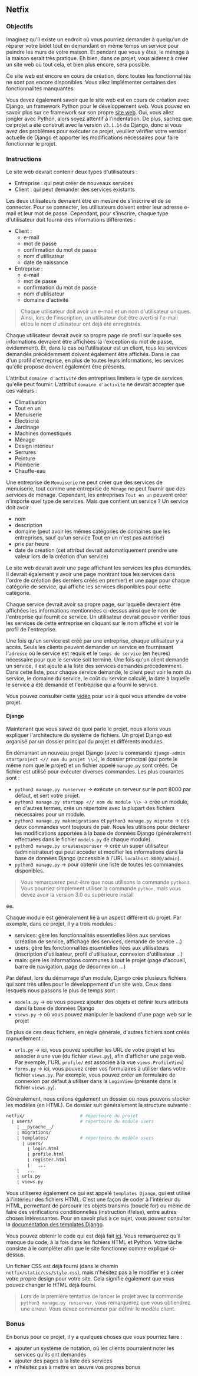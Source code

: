 ## Netfix

### Objectifs

Imaginez qu'il existe un endroit où vous pourriez demander à quelqu'un de réparer votre bidet tout en demandant en même temps un service pour peindre les murs de votre maison. Et pendant que vous y êtes, le ménage à la maison serait très pratique. Eh bien, dans ce projet, vous aiderez à créer un site web où tout cela, et bien plus encore, sera possible.

Ce site web est encore en cours de création, donc toutes les fonctionnalités ne sont pas encore disponibles. Vous allez implémenter certaines des fonctionnalités manquantes.

Vous devez également savoir que le site web est en cours de création avec Django, un framework Python pour le développement web. Vous pouvez en savoir plus sur ce framework sur son propre [site web](https://www.djangoproject.com/). Oui, vous allez jongler avec Python, alors soyez attentif à l'indentation. De plus, sachez que ce projet a été construit avec la version `v3.1.14` de Django, donc si vous avez des problèmes pour exécuter ce projet, veuillez vérifier votre version actuelle de Django et apporter les modifications nécessaires pour faire fonctionner le projet.

### Instructions

Le site web devrait contenir deux types d'utilisateurs :

- Entreprise : qui peut créer de nouveaux services
- Client : qui peut demander des services existants

Les deux utilisateurs devraient être en mesure de s'inscrire et de se connecter. Pour se connecter, les utilisateurs doivent entrer leur adresse e-mail et leur mot de passe. Cependant, pour s'inscrire, chaque type d'utilisateur doit fournir des informations différentes :

- Client :
    - e-mail
    - mot de passe
    - confirmation du mot de passe
    - nom d'utilisateur
    - date de naissance
- Entreprise :
    - e-mail
    - mot de passe
    - confirmation du mot de passe
    - nom d'utilisateur
    - domaine d'activité

> Chaque utilisateur doit avoir un e-mail et un nom d'utilisateur uniques. Ainsi, lors de l'inscription, un utilisateur doit être averti si l'e-mail et/ou le nom d'utilisateur ont déjà été enregistrés.

Chaque utilisateur devrait avoir sa propre page de profil sur laquelle ses informations devraient être affichées (à l'exception du mot de passe, évidemment). Et, dans le cas où l'utilisateur est un client, tous les services demandés précédemment doivent également être affichés. Dans le cas d'un profil d'entreprise, en plus de toutes leurs informations, les services qu'elle propose doivent également être présents.

L'attribut `domaine d'activité` des entreprises limitera le type de services qu'elle peut fournir. L'attribut `domaine d'activité` ne devrait accepter que ces valeurs :

- Climatisation
- Tout en un
- Menuiserie
- Électricité
- Jardinage
- Machines domestiques
- Ménage
- Design intérieur
- Serrures
- Peinture
- Plomberie
- Chauffe-eau

Une entreprise de `Menuiserie` ne peut créer que des services de menuiserie, tout comme une entreprise de `Ménage` ne peut fournir que des services de ménage. Cependant, les entreprises `Tout en un` peuvent créer n'importe quel type de services. Mais que contient un service ? Un service doit avoir :

- nom
- description
- domaine (peut avoir les mêmes catégories de domaines que les entreprises, sauf qu'un service Tout en un n'est pas autorisé)
- prix par heure
- date de création (cet attribut devrait automatiquement prendre une valeur lors de la création d'un service)

Le site web devrait avoir une page affichant les services les plus demandés. Il devrait également y avoir une page montrant tous les services dans l'ordre de création (les derniers créés en premier) et une page pour chaque catégorie de service, qui affiche les services disponibles pour cette catégorie.

Chaque service devrait avoir sa propre page, sur laquelle devraient être affichées les informations mentionnées ci-dessus ainsi que le nom de l'entreprise qui fournit ce service. Un utilisateur devrait pouvoir vérifier tous les services de cette entreprise en cliquant sur le nom affiché et voir le profil de l'entreprise.

Une fois qu'un service est créé par une entreprise, chaque utilisateur y a accès. Seuls les clients peuvent demander un service en fournissant l'`adresse` où le service est requis et le `temps de service` (en heures) nécessaire pour que le service soit terminé. Une fois qu'un client demande un service, il est ajouté à la liste des services demandés précédemment. Dans cette liste, pour chaque service demandé, le client peut voir le nom du service, le domaine du service, le coût du service calculé, la date à laquelle le service a été demandé et l'entreprise qui a fourni le service.

Vous pouvez consulter cette [vidéo](https://youtu.be/GyRo3CUWQzE) pour voir à quoi vous attendre de votre projet.

#### Django

Maintenant que vous savez de quoi parle le projet, nous allons vous expliquer l'architecture du système de fichiers. Un projet Django est organisé par un dossier principal du projet et différents modules.

En démarrant un nouveau projet Django (avec la commande `django-admin startproject <// nom du projet \\>`), le dossier principal (qui porte le même nom que le projet) et un fichier appelé `manage.py` sont créés. Ce fichier est utilisé pour exécuter diverses commandes. Les plus courantes sont :

- `python3 manage.py runserver` -> exécute un serveur sur le port 8000 par défaut, et sert votre projet.
- `python3 manage.py startapp <// nom du module \\>` -> crée un module, en d'autres termes, crée un répertoire avec la plupart des fichiers nécessaires pour un module.
- `python3 manage.py makemigrations` et `python3 manage.py migrate` -> ces deux commandes vont toujours de pair. Nous les utilisons pour déclarer les modifications apportées à la base de données Django (généralement effectuées dans le fichier `models.py` de chaque module).
- `python3 manage.py createsuperuser` -> crée un super utilisateur (administrateur) qui peut accéder et modifier les informations dans la base de données Django (accessible à l'URL `localhost:8000/admin`).
- `python3 manage.py` -> pour obtenir une liste de toutes les commandes disponibles.

> Vous remarquerez peut-être que nous utilisons la commande `python3`. Vous pourriez simplement utiliser la commande `python`, mais vous devez avoir la version 3.0 ou supérieure install

ée.

Chaque module est généralement lié à un aspect différent du projet. Par exemple, dans ce projet, il y a trois modules :

- services: gère les fonctionnalités essentielles liées aux services (création de service, affichage des services, demande de service ...)
- users: gère les fonctionnalités essentielles liées aux utilisateurs (inscription d'utilisateur, profil d'utilisateur, connexion d'utilisateur ...)
- main: gère les informations communes à tout le projet (page d'accueil, barre de navigation, page de déconnexion ...)

Par défaut, lors du démarrage d'un module, Django crée plusieurs fichiers qui sont très utiles pour le développement d'un site web. Ceux dans lesquels nous passons le plus de temps sont :

- `models.py` -> où vous pouvez ajouter des objets et définir leurs attributs dans la base de données Django
- `views.py` -> où vous pouvez manipuler le backend d'une page web sur le projet

En plus de ces deux fichiers, en règle générale, d'autres fichiers sont créés manuellement :

- `urls.py` -> ici, vous pouvez spécifier les URL de votre projet et les associer à une vue (du fichier `views.py`), afin d'afficher une page web. Par exemple, l'URL `profile/` est associée à la vue `views.ProfileView`)
- `forms.py` -> ici, vous pouvez créer vos formulaires à utiliser dans votre fichier `views.py`. Par exemple, vous pouvez créer un formulaire de connexion par défaut à utiliser dans la `LoginView` (présente dans le fichier `views.py`).

Généralement, nous créons également un dossier où nous pouvons stocker les modèles (en HTML). Ce dossier suit généralement la structure suivante :

```sh
netfix/                     # répertoire du projet
  ⌊ users/                  # répertoire du module users
    ⌊ __pycache__/
    ⌊ migrations/
    ⌊ templates/            # répertoire du modèle users
      ⌊ users/
        ⌊ login.html
        ⌊ profile.html
        ⌊ register.html
        ⌊   ...
    ⌊   ...
    ⌊ urls.py
    ⌊ views.py
```

Vous utiliserez également ce qui est appelé `templates Django`, qui est utilisé à l'intérieur des fichiers HTML. C'est une façon de coder à l'intérieur du HTML, permettant de parcourir les objets transmis (boucle for) ou même de faire des vérifications conditionnelles (instruction if/else), entre autres choses intéressantes. Pour en savoir plus à ce sujet, vous pouvez consulter la [documentation des templates Django](https://docs.djangoproject.com/en/3.1/topics/templates/).

Vous pouvez obtenir le code qui est déjà fait [ici](https://assets.01-edu.org/netfix/netfix.zip). Vous remarquerez qu'il manque du code, à la fois dans les fichiers HTML et Python. Votre tâche consiste à le compléter afin que le site fonctionne comme expliqué ci-dessus.

Un fichier CSS est déjà fourni (dans le chemin `netfix/static/css/style.css`), mais n'hésitez pas à le modifier et à créer votre propre design pour votre site. Cela signifie également que vous pouvez changer le HTML déjà fourni.

> Lors de la première tentative de lancer le projet avec la commande `python3 manage.py runserver`, vous remarquerez que vous obtiendrez une erreur. Vous devez commencer par définir le modèle client.

### Bonus

En bonus pour ce projet, il y a quelques choses que vous pourriez faire :

- ajouter un système de notation, où les clients pourraient noter les services qu'ils ont demandés
- ajouter des pages à la liste des services
- n'hésitez pas à mettre en œuvre vos propres bonus